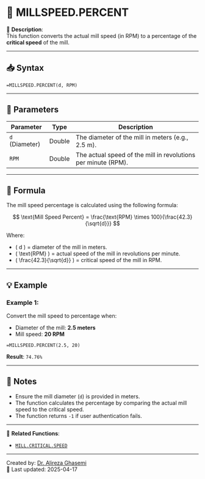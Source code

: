 # 🔁 MILLSPEED.PERCENT

🔹 **Description**:  
This function converts the actual mill speed (in RPM) to a percentage of the **critical speed** of the mill.

---

## 📥 Syntax

```excel
=MILLSPEED.PERCENT(d, RPM)
```

---

## 🧾 Parameters

| Parameter          | Type   | Description                                           |
|---------------------|--------|-------------------------------------------------------|
| `d` (Diameter)      | Double | The diameter of the mill in meters (e.g., 2.5 m).     |
| `RPM`               | Double | The actual speed of the mill in revolutions per minute (RPM). |

---

## 🧮 Formula

The mill speed percentage is calculated using the following formula:

$$
\text{Mill Speed Percent} = \frac{\text{RPM} \times 100}{\frac{42.3}{\sqrt{d}}}
$$

Where:  
- \( d \) = diameter of the mill in meters.  
- \( \text{RPM} \) = actual speed of the mill in revolutions per minute.  
- \( \frac{42.3}{\sqrt{d}} \) = critical speed of the mill in RPM.

---

## 💡 Example

### Example 1:
Convert the mill speed to percentage when:  
- Diameter of the mill: **2.5 meters**  
- Mill speed: **20 RPM**

```excel
=MILLSPEED.PERCENT(2.5, 20)
```

**Result**: `74.76%`

---

## 📝 Notes

- Ensure the mill diameter (`d`) is provided in meters.
- The function calculates the percentage by comparing the actual mill speed to the critical speed.
- The function returns `-1` if user authentication fails.

---

📌 **Related Functions**:
- [`MILL.CRITICAL.SPEED`](./MillCriticalSpeed.md)

---

Created by: [Dr. Alireza Ghasemi](https://github.com/Dr-Alireza-Ghasemi)  
📅 Last updated: 2025-04-17